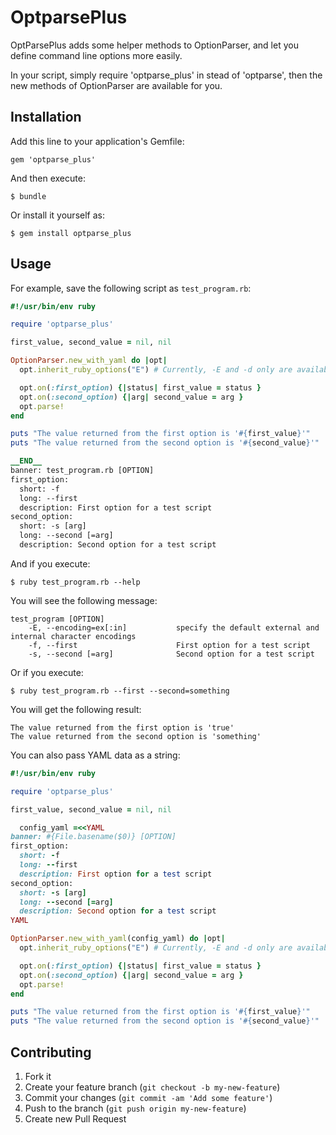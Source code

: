 # OptparsePlus

OptParsePlus adds some helper methods to OptionParser, and let you define command line options more easily.

In your script, simply require 'optparse_plus' in stead of 'optparse', then the new methods of OptionParser are available for you.

## Installation

Add this line to your application's Gemfile:

    gem 'optparse_plus'

And then execute:

    $ bundle

Or install it yourself as:

    $ gem install optparse_plus

## Usage

For example, save the following script as `test_program.rb`:

```ruby
#!/usr/bin/env ruby

require 'optparse_plus'

first_value, second_value = nil, nil

OptionParser.new_with_yaml do |opt|
  opt.inherit_ruby_options("E") # Currently, -E and -d only are available options

  opt.on(:first_option) {|status| first_value = status }
  opt.on(:second_option) {|arg| second_value = arg }
  opt.parse!
end

puts "The value returned from the first option is '#{first_value}'"
puts "The value returned from the second option is '#{second_value}'"

__END__
banner: test_program.rb [OPTION]
first_option:
  short: -f
  long: --first
  description: First option for a test script
second_option:
  short: -s [arg]
  long: --second [=arg]
  description: Second option for a test script
```

And if you execute:

    $ ruby test_program.rb --help

You will see the following message:

```
test_program [OPTION]
    -E, --encoding=ex[:in]           specify the default external and internal character encodings
    -f, --first                      First option for a test script
    -s, --second [=arg]              Second option for a test script
```

Or if you execute:

    $ ruby test_program.rb --first --second=something

You will get the following result:

```
The value returned from the first option is 'true'
The value returned from the second option is 'something'
```

You can also pass YAML data as a string:

```ruby
#!/usr/bin/env ruby

require 'optparse_plus'

first_value, second_value = nil, nil

  config_yaml =<<YAML
banner: #{File.basename($0)} [OPTION]
first_option:
  short: -f
  long: --first
  description: First option for a test script
second_option:
  short: -s [arg]
  long: --second [=arg]
  description: Second option for a test script
YAML

OptionParser.new_with_yaml(config_yaml) do |opt|
  opt.inherit_ruby_options("E") # Currently, -E and -d only are available options

  opt.on(:first_option) {|status| first_value = status }
  opt.on(:second_option) {|arg| second_value = arg }
  opt.parse!
end

puts "The value returned from the first option is '#{first_value}'"
puts "The value returned from the second option is '#{second_value}'"
```

## Contributing

1. Fork it
2. Create your feature branch (`git checkout -b my-new-feature`)
3. Commit your changes (`git commit -am 'Add some feature'`)
4. Push to the branch (`git push origin my-new-feature`)
5. Create new Pull Request
